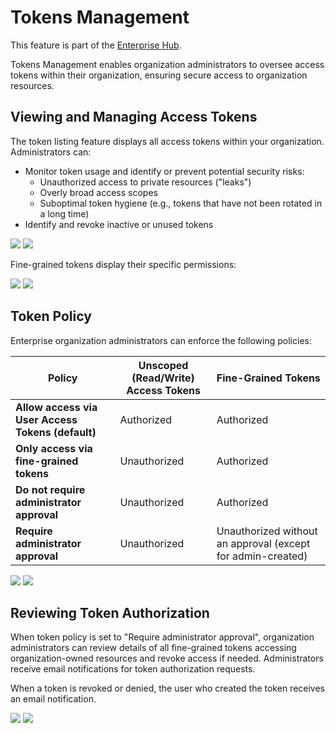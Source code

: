 # Tokens Management

<Tip warning={true}>
This feature is part of the <a href="https://huggingface.co/enterprise">Enterprise Hub</a>.
</Tip>

Tokens Management enables organization administrators to oversee access tokens within their organization, ensuring secure access to organization resources.

## Viewing and Managing Access Tokens

The token listing feature displays all access tokens within your organization. Administrators can:

- Monitor token usage and identify or prevent potential security risks:
  - Unauthorized access to private resources ("leaks")
  - Overly broad access scopes
  - Suboptimal token hygiene (e.g., tokens that have not been rotated in a long time)
- Identify and revoke inactive or unused tokens

<div class="flex justify-center">
    <img class="block dark:hidden" src="https://huggingface.co/datasets/huggingface/documentation-images/resolve/main/hub/tokens-management-list.png" />
    <img class="hidden dark:block" src="https://huggingface.co/datasets/huggingface/documentation-images/resolve/main/hub/tokens-management-list-dark.png" />
</div>

Fine-grained tokens display their specific permissions:

<div class="flex justify-center">
    <img class="block dark:hidden" src="https://huggingface.co/datasets/huggingface/documentation-images/resolve/main/hub/tokens-management-detail.png" />
    <img class="hidden dark:block" src="https://huggingface.co/datasets/huggingface/documentation-images/resolve/main/hub/tokens-management-detail-dark.png" />
</div>

## Token Policy

Enterprise organization administrators can enforce the following policies:

| **Policy**                                        | **Unscoped (Read/Write) Access Tokens** | **Fine-Grained Tokens**                                     |
| ------------------------------------------------- | --------------------------------------- | ----------------------------------------------------------- |
| **Allow access via User Access Tokens (default)** | Authorized                              | Authorized                                                  |
| **Only access via fine-grained tokens**           | Unauthorized                            | Authorized                                                  |
| **Do not require administrator approval**         | Unauthorized                            | Authorized                                                  |
| **Require administrator approval**                | Unauthorized                            | Unauthorized without an approval (except for admin-created) |

<div class="flex justify-center">
    <img class="block dark:hidden" src="https://huggingface.co/datasets/huggingface/documentation-images/resolve/main/hub/tokens-management-policy.png" />
    <img class="hidden dark:block" src="https://huggingface.co/datasets/huggingface/documentation-images/resolve/main/hub/tokens-management-policy.png" />
</div>

## Reviewing Token Authorization

When token policy is set to "Require administrator approval", organization administrators can review details of all fine-grained tokens accessing organization-owned resources and revoke access if needed. Administrators receive email notifications for token authorization requests.

When a token is revoked or denied, the user who created the token receives an email notification.

<div class="flex justify-center">
    <img class="block dark:hidden" src="https://huggingface.co/datasets/huggingface/documentation-images/resolve/main/hub/tokens-management-review.png" />
    <img class="hidden dark:block" src="https://huggingface.co/datasets/huggingface/documentation-images/resolve/main/hub/tokens-management-review.png" />
</div>
